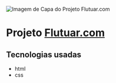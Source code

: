 ![Imagem de Capa do Projeto Flutuar.com](https://i.imgur.com/tzpGdCX.png)
# Projeto [Flutuar.com](https://danielsilveira-dev.github.io/recriando-layout-extra/)

## Tecnologias usadas

- html
- css